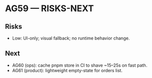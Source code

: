 # AG59 — RISKS-NEXT
## Risks
- Low: UI-only; visual fallback; no runtime behavior change.
## Next
- AG60 (ops): cache pnpm store in CI to shave ~15–25s on fast path.
- AG61 (product): lightweight empty-state for orders list.
